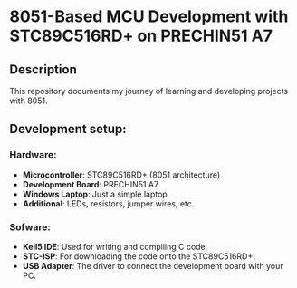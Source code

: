 # 8051-Based MCU Development with STC89C516RD+ on PRECHIN51 A7

## Description

This repository documents my journey of learning and developing projects with 8051.

## Development setup:
### Hardware:
- **Microcontroller**: STC89C516RD+ (8051 architecture)
- **Development Board**: PRECHIN51 A7
- **Windows Laptop**: Just a simple laptop
- **Additional**: LEDs, resistors, jumper wires, etc.

### Sofware:
- **Keil5 IDE**: Used for writing and compiling C code.
- **STC-ISP**: For downloading the code onto the STC89C516RD+.
- **USB Adapter**: The driver to connect the development board with your PC.
